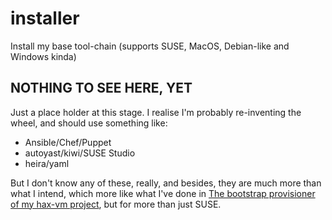 # installer
Install my base tool-chain (supports SUSE, MacOS, Debian-like and Windows kinda)


## NOTHING TO SEE HERE, YET

Just a place holder at this stage. I realise I'm probably re-inventing the wheel, and should use something like:

 * Ansible/Chef/Puppet
 * autoyast/kiwi/SUSE Studio
 * heira/yaml
 
But I don't know any of these, really, and besides, they are much more than what I intend, which more like what I've done in [The bootstrap provisioner of my hax-vm project](https://github.com/sinewalker/hax-vm/tree/master/bootstrap), but for more than just SUSE.

